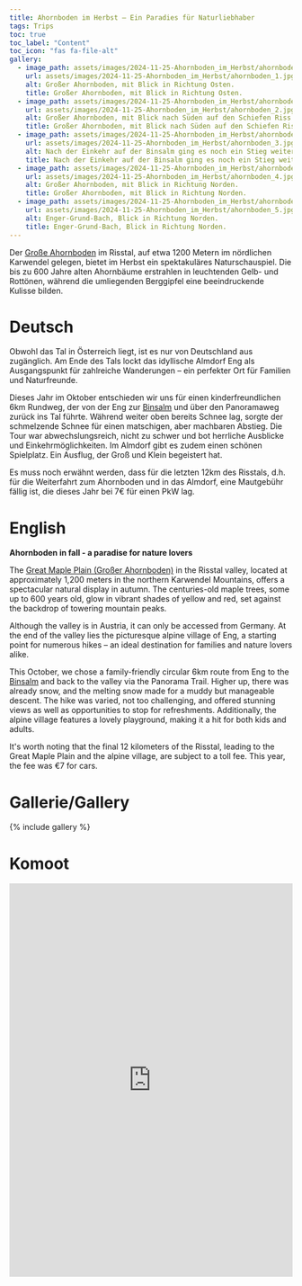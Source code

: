 ```yaml
---
title: Ahornboden im Herbst – Ein Paradies für Naturliebhaber
tags: Trips
toc: true
toc_label: "Content"
toc_icon: "fas fa-file-alt"
gallery:
  - image_path: assets/images/2024-11-25-Ahornboden_im_Herbst/ahornboden_1_th.jpg
    url: assets/images/2024-11-25-Ahornboden_im_Herbst/ahornboden_1.jpg
    alt: Großer Ahornboden, mit Blick in Richtung Osten.
    title: Großer Ahornboden, mit Blick in Richtung Osten.
  - image_path: assets/images/2024-11-25-Ahornboden_im_Herbst/ahornboden_2_th.jpg
    url: assets/images/2024-11-25-Ahornboden_im_Herbst/ahornboden_2.jpg
    alt: Großer Ahornboden, mit Blick nach Süden auf den Schiefen Riss.
    title: Großer Ahornboden, mit Blick nach Süden auf den Schiefen Riss.
  - image_path: assets/images/2024-11-25-Ahornboden_im_Herbst/ahornboden_3_th.jpg
    url: assets/images/2024-11-25-Ahornboden_im_Herbst/ahornboden_3.jpg
    alt: Nach der Einkehr auf der Binsalm ging es noch ein Stieg weiter nach oben zum Panoramaweg.
    title: Nach der Einkehr auf der Binsalm ging es noch ein Stieg weiter nach oben zum Panoramaweg.
  - image_path: assets/images/2024-11-25-Ahornboden_im_Herbst/ahornboden_4_th.jpg
    url: assets/images/2024-11-25-Ahornboden_im_Herbst/ahornboden_4.jpg
    alt: Großer Ahornboden, mit Blick in Richtung Norden.
    title: Großer Ahornboden, mit Blick in Richtung Norden.
  - image_path: assets/images/2024-11-25-Ahornboden_im_Herbst/ahornboden_5_th.jpg
    url: assets/images/2024-11-25-Ahornboden_im_Herbst/ahornboden_5.jpg
    alt: Enger-Grund-Bach, Blick in Richtung Norden.
    title: Enger-Grund-Bach, Blick in Richtung Norden.
---
```



Der [Große Ahornboden](https://maps.app.goo.gl/Ya4EgendrTocHQBS8) im Risstal, auf etwa 1200 Metern im nördlichen Karwendel gelegen, bietet im Herbst ein spektakuläres Naturschauspiel. Die bis zu 600 Jahre alten Ahornbäume erstrahlen in leuchtenden Gelb- und Rottönen, während die umliegenden Berggipfel eine beeindruckende Kulisse bilden.


# Deutsch
Obwohl das Tal in Österreich liegt, ist es nur von Deutschland aus zugänglich. Am Ende des Tals lockt das idyllische Almdorf Eng als Ausgangspunkt für zahlreiche Wanderungen – ein perfekter Ort für Familien und Naturfreunde.

Dieses Jahr im Oktober entschieden wir uns für einen kinderfreundlichen 6km Rundweg, der von der Eng zur [Binsalm](https://maps.app.goo.gl/aKyG2chHrqeW7PSQ7) und über den Panoramaweg zurück ins Tal führte. Während weiter oben bereits Schnee lag, sorgte der schmelzende Schnee für einen matschigen, aber machbaren Abstieg. Die Tour war abwechslungsreich, nicht zu schwer und bot herrliche Ausblicke und Einkehrmöglichkeiten. Im Almdorf gibt es zudem einen schönen Spielplatz. Ein Ausflug, der Groß und Klein begeistert hat.

Es muss noch erwähnt werden, dass für die letzten 12km des Risstals, d.h. für die Weiterfahrt zum Ahornboden und in das Almdorf, eine Mautgebühr fällig ist, die dieses Jahr bei 7€ für einen PkW lag.


# English
**Ahornboden in fall - a paradise for nature lovers**

The [Great Maple Plain (Großer Ahornboden)](https://maps.app.goo.gl/Ya4EgendrTocHQBS8) in the Risstal valley, located at approximately 1,200 meters in the northern Karwendel Mountains, offers a spectacular natural display in autumn. The centuries-old maple trees, some up to 600 years old, glow in vibrant shades of yellow and red, set against the backdrop of towering mountain peaks.

Although the valley is in Austria, it can only be accessed from Germany. At the end of the valley lies the picturesque alpine village of Eng, a starting point for numerous hikes – an ideal destination for families and nature lovers alike.

This October, we chose a family-friendly circular 6km route from Eng to the [Binsalm](https://maps.app.goo.gl/aKyG2chHrqeW7PSQ7) and back to the valley via the Panorama Trail. Higher up, there was already snow, and the melting snow made for a muddy but manageable descent. The hike was varied, not too challenging, and offered stunning views as well as opportunities to stop for refreshments. Additionally, the alpine village features a lovely playground, making it a hit for both kids and adults.

It's worth noting that the final 12 kilometers of the Risstal, leading to the Great Maple Plain and the alpine village, are subject to a toll fee. This year, the fee was €7 for cars.


# Gallerie/Gallery
{% include gallery %}


# Komoot
<iframe src="https://www.komoot.com/de-de/tour/1898787077/embed?share_token=a1lQdr2LhXhg2XMCUOIhPTSiaOyQq9qhJUZWIKKxNrNPEzGkr4&profile=1" width="100%" height="700" frameborder="0" scrolling="no"></iframe>

